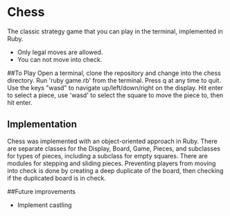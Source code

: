 # Chess
The classic strategy game that you can play in the terminal, implemented in Ruby.
* Only legal moves are allowed.
* You can not move into check.

##To Play
Open a terminal, clone the repository and change into the chess directory.
Run 'ruby game.rb' from the terminal. Press q at any time to quit.
Use the keys "wasd" to navigate up/left/down/right on the display.
Hit enter to select a piece, use 'wasd' to select the square to move the piece to, then hit enter.

## Implementation
Chess was implemented with an object-oriented approach in Ruby. There are separate classes for the Display, Board, Game, Pieces, and
subclasses for types of pieces, including a subclass for empty squares. There are modules for stepping and sliding pieces. Preventing players from moving into check is done by creating a deep duplicate of the board, then checking if the duplicated board is in check.

##Future improvements
* Implement castling
